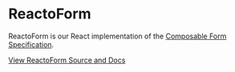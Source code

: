 # ReactoForm

ReactoForm is our React implementation of the [Composable Form Specification](user.md).

<a href="https://github.com/DairyStateDesigns/reacto-form" class="btn btn-success btn-sm" target="_blank">View ReactoForm Source and Docs</a>
